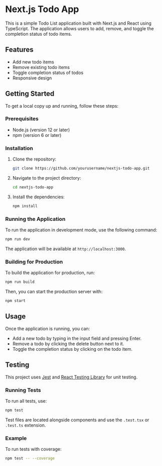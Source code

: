 # Next.js Todo App

This is a simple Todo List application built with Next.js and React using TypeScript. The application allows users to add, remove, and toggle the completion status of todo items.

## Features

- Add new todo items
- Remove existing todo items
- Toggle completion status of todos
- Responsive design

## Getting Started

To get a local copy up and running, follow these steps:

### Prerequisites

- Node.js (version 12 or later)
- npm (version 6 or later)

### Installation

1. Clone the repository:

   ```bash
   git clone https://github.com/yourusername/nextjs-todo-app.git
   ```

2. Navigate to the project directory:

   ```bash
   cd nextjs-todo-app
   ```

3. Install the dependencies:

   ```bash
   npm install
   ```

### Running the Application

To run the application in development mode, use the following command:

```bash
npm run dev
```

The application will be available at `http://localhost:3000`.

### Building for Production

To build the application for production, run:

```bash
npm run build
```

Then, you can start the production server with:

```bash
npm start
```

## Usage

Once the application is running, you can:

- Add a new todo by typing in the input field and pressing Enter.
- Remove a todo by clicking the delete button next to it.
- Toggle the completion status by clicking on the todo item.

## Testing

This project uses [Jest](https://jestjs.io/) and [React Testing Library](https://testing-library.com/docs/react-testing-library/intro/) for unit testing.

### Running Tests

To run all tests, use:

```bash
npm test
```

Test files are located alongside components and use the `.test.tsx` or `.test.ts` extension.

### Example

To run tests with coverage:

```bash
npm test -- --coverage
```